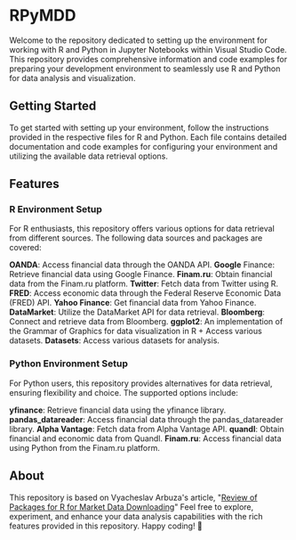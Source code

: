 # RPyMDD
Welcome to the repository dedicated to setting up the environment for working with R and Python in Jupyter Notebooks within Visual Studio Code. This repository provides comprehensive information and code examples for preparing your development environment to seamlessly use R and Python for data analysis and visualization.
## Getting Started
To get started with setting up your environment, follow the instructions provided in the respective files for R and Python. Each file contains detailed documentation and code examples for configuring your environment and utilizing the available data retrieval options.

## Features
### R Environment Setup
For R enthusiasts, this repository offers various options for data retrieval from different sources. The following data sources and packages are covered:

**OANDA**: Access financial data through the OANDA API.
**Google** Finance: Retrieve financial data using Google Finance.
**Finam.ru**: Obtain financial data from the Finam.ru platform.
**Twitter**: Fetch data from Twitter using R.
**FRED**: Access economic data through the Federal Reserve Economic Data (FRED) API.
**Yahoo Finance**: Get financial data from Yahoo Finance.
**DataMarket**: Utilize the DataMarket API for data retrieval.
**Bloomberg**: Connect and retrieve data from Bloomberg.
**ggplot2**: An implementation of the Grammar of Graphics for data visualization in R + Access various datasets.
**Datasets**: Access various datasets for analysis.
### Python Environment Setup
For Python users, this repository provides alternatives for data retrieval, ensuring flexibility and choice. The supported options include:

**yfinance**: Retrieve financial data using the yfinance library.
**pandas_datareader**: Access financial data through the pandas_datareader library.
**Alpha Vantage**: Fetch data from Alpha Vantage API.
**quandl**: Obtain financial and economic data from Quandl.
**Finam.ru**: Access financial data using Python from the Finam.ru platform.

## About
This repository is based on Vyacheslav Arbuza's article, "[Review of Packages for R for Market Data Downloading](https://github.com/SkivHisink/RPyMDD/blob/main/OriginalArticle.pdf)" Feel free to explore, experiment, and enhance your data analysis capabilities with the rich features provided in this repository. Happy coding! 🚀
